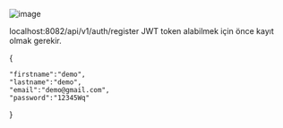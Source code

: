 ![image](https://github.com/ertan-ciller/JWT-Authentication-Authorisation/assets/38558573/6f23ea03-944f-4967-b340-7a08ad0710ea)



localhost:8082/api/v1/auth/register 
JWT token alabilmek için önce kayıt olmak gerekir.

{
    
    "firstname":"demo",
    "lastname":"demo",
    "email":"demo@gmail.com",
    "password":"12345Wq"
}
